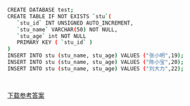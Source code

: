 ```bash

CREATE DATABASE test;
CREATE TABLE IF NOT EXISTS `stu`(
   `stu_id` INT UNSIGNED AUTO_INCREMENT,
   `stu_name` VARCHAR(50) NOT NULL,
   `stu_age` int NOT NULL
   PRIMARY KEY ( `stu_id` )
)
INSERT INTO stu (stu_name, stu_age) VALUES ("张小明",19);
INSERT INTO stu (stu_name, stu_age) VALUES ("陈小宝",20);
INSERT INTO stu (stu_name, stu_age) VALUES ("刘大力",22);




```

[下载参考答案](https://labfile.oss.aliyuncs.com/courses/4380/info-answer.zip)


